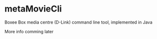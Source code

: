 metaMovieCli
============

Boxee Box media centre (D-Link) command line tool, implemented in Java 

More info comming later
